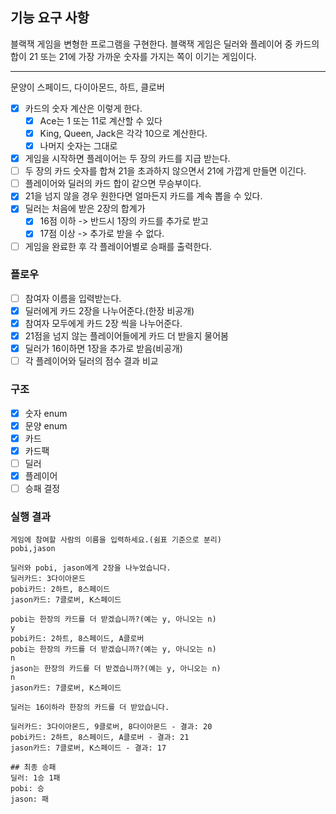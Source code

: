## 기능 요구 사항

블랙잭 게임을 변형한 프로그램을 구현한다. 블랙잭 게임은 딜러와 플레이어 중 카드의 합이 21 또는 21에 가장 가까운 숫자를 가지는 쪽이 이기는 게임이다.

---

문양이 스페이드, 다이아몬드, 하트, 클로버
- [x] 카드의 숫자 계산은 이렇게 한다.
  - [x] Ace는 1 또는 11로 계산할 수 있다
  - [x] King, Queen, Jack은 각각 10으로 계산한다.
  - [x] 나머지 숫자는 그대로

- [x] 게임을 시작하면 플레이어는 두 장의 카드를 지급 받는다.
- [ ] 두 장의 카드 숫자를 합쳐 21을 초과하지 않으면서 21에 가깝게 만들면 이긴다.
- [ ] 플레이어와 딜러의 카드 합이 같으면 무승부이다.
- [x] 21을 넘지 않을 경우 원한다면 얼마든지 카드를 계속 뽑을 수 있다.
- [x] 딜러는 처음에 받은 2장의 합계가 
  - [x] 16점 이하 -> 반드시 1장의 카드를 추가로 받고
  - [x] 17점 이상 -> 추가로 받을 수 없다.
- [ ] 게임을 완료한 후 각 플레이어별로 승패를 출력한다.

### 플로우
- [ ] 참여자 이름을 입력받는다.
- [x] 딜러에게 카드 2장을 나누어준다.(한장 비공개)
- [x] 참여자 모두에게 카드 2장 씩을 나누어준다.
- [x] 21점을 넘지 않는 플레이어들에게 카드 더 받을지 물어봄
- [x] 딜러가 16이하면 1장을 추가로 받음(비공개)
- [ ] 각 플레이어와 딜러의 점수 결과 비교

### 구조
- [x] 숫자 enum
- [x] 문양 enum
- [x] 카드
- [x] 카드팩
- [ ] 딜러
- [x] 플레이어
- [ ] 승패 결정

### 실행 결과
```
게임에 참여할 사람의 이름을 입력하세요.(쉼표 기준으로 분리)
pobi,jason

딜러와 pobi, jason에게 2장을 나누었습니다.
딜러카드: 3다이아몬드
pobi카드: 2하트, 8스페이드
jason카드: 7클로버, K스페이드

pobi는 한장의 카드를 더 받겠습니까?(예는 y, 아니오는 n)
y
pobi카드: 2하트, 8스페이드, A클로버
pobi는 한장의 카드를 더 받겠습니까?(예는 y, 아니오는 n)
n
jason는 한장의 카드를 더 받겠습니까?(예는 y, 아니오는 n)
n
jason카드: 7클로버, K스페이드

딜러는 16이하라 한장의 카드를 더 받았습니다.

딜러카드: 3다이아몬드, 9클로버, 8다이아몬드 - 결과: 20
pobi카드: 2하트, 8스페이드, A클로버 - 결과: 21
jason카드: 7클로버, K스페이드 - 결과: 17

## 최종 승패
딜러: 1승 1패
pobi: 승
jason: 패
```
